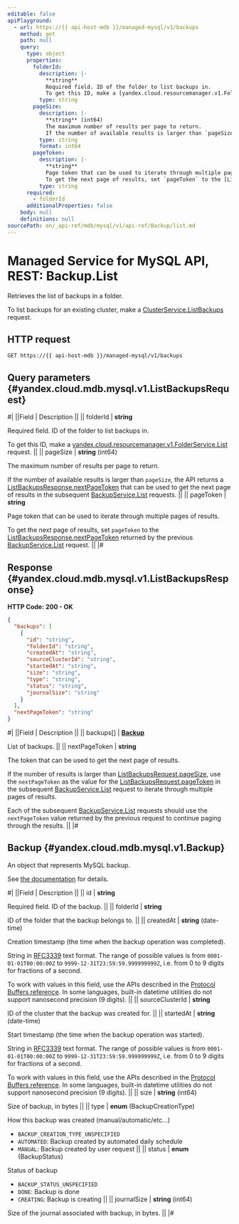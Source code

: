 ```yaml
---
editable: false
apiPlayground:
  - url: https://{{ api-host-mdb }}/managed-mysql/v1/backups
    method: get
    path: null
    query:
      type: object
      properties:
        folderId:
          description: |-
            **string**
            Required field. ID of the folder to list backups in.
            To get this ID, make a [yandex.cloud.resourcemanager.v1.FolderService.List](/docs/resource-manager/api-ref/Folder/list#List) request.
          type: string
        pageSize:
          description: |-
            **string** (int64)
            The maximum number of results per page to return.
            If the number of available results is larger than `pageSize`, the API returns a [ListBackupsResponse.nextPageToken](#yandex.cloud.mdb.mysql.v1.ListBackupsResponse) that can be used to get the next page of results in the subsequent [BackupService.List](#List) requests.
          type: string
          format: int64
        pageToken:
          description: |-
            **string**
            Page token that can be used to iterate through multiple pages of results.
            To get the next page of results, set `pageToken` to the [ListBackupsResponse.nextPageToken](#yandex.cloud.mdb.mysql.v1.ListBackupsResponse) returned by the previous [BackupService.List](#List) request.
          type: string
      required:
        - folderId
      additionalProperties: false
    body: null
    definitions: null
sourcePath: en/_api-ref/mdb/mysql/v1/api-ref/Backup/list.md
---
```


# Managed Service for MySQL API, REST: Backup.List

Retrieves the list of backups in a folder.

To list backups for an existing cluster, make a [ClusterService.ListBackups](/docs/managed-mysql/api-ref/Cluster/listBackups#ListBackups) request.

## HTTP request

```
GET https://{{ api-host-mdb }}/managed-mysql/v1/backups
```

## Query parameters {#yandex.cloud.mdb.mysql.v1.ListBackupsRequest}

#|
||Field | Description ||
|| folderId | **string**

Required field. ID of the folder to list backups in.

To get this ID, make a [yandex.cloud.resourcemanager.v1.FolderService.List](/docs/resource-manager/api-ref/Folder/list#List) request. ||
|| pageSize | **string** (int64)

The maximum number of results per page to return.

If the number of available results is larger than `pageSize`, the API returns a [ListBackupsResponse.nextPageToken](#yandex.cloud.mdb.mysql.v1.ListBackupsResponse) that can be used to get the next page of results in the subsequent [BackupService.List](#List) requests. ||
|| pageToken | **string**

Page token that can be used to iterate through multiple pages of results.

To get the next page of results, set `pageToken` to the [ListBackupsResponse.nextPageToken](#yandex.cloud.mdb.mysql.v1.ListBackupsResponse) returned by the previous [BackupService.List](#List) request. ||
|#

## Response {#yandex.cloud.mdb.mysql.v1.ListBackupsResponse}

**HTTP Code: 200 - OK**

```json
{
  "backups": [
    {
      "id": "string",
      "folderId": "string",
      "createdAt": "string",
      "sourceClusterId": "string",
      "startedAt": "string",
      "size": "string",
      "type": "string",
      "status": "string",
      "journalSize": "string"
    }
  ],
  "nextPageToken": "string"
}
```

#|
||Field | Description ||
|| backups[] | **[Backup](#yandex.cloud.mdb.mysql.v1.Backup)**

List of backups. ||
|| nextPageToken | **string**

The token that can be used to get the next page of results.

If the number of results is larger than [ListBackupsRequest.pageSize](#yandex.cloud.mdb.mysql.v1.ListBackupsRequest), use the `nextPageToken` as the value for the [ListBackupsRequest.pageToken](#yandex.cloud.mdb.mysql.v1.ListBackupsRequest) in the subsequent [BackupService.List](#List) request to iterate through multiple pages of results.

Each of the subsequent [BackupService.List](#List) requests should use the `nextPageToken` value returned by the previous request to continue paging through the results. ||
|#

## Backup {#yandex.cloud.mdb.mysql.v1.Backup}

An object that represents MySQL backup.

See [the documentation](/docs/managed-mysql/concepts/backup) for details.

#|
||Field | Description ||
|| id | **string**

Required field. ID of the backup. ||
|| folderId | **string**

ID of the folder that the backup belongs to. ||
|| createdAt | **string** (date-time)

Creation timestamp (the time when the backup operation was completed).

String in [RFC3339](https://www.ietf.org/rfc/rfc3339.txt) text format. The range of possible values is from
`0001-01-01T00:00:00Z` to `9999-12-31T23:59:59.999999999Z`, i.e. from 0 to 9 digits for fractions of a second.

To work with values in this field, use the APIs described in the
[Protocol Buffers reference](https://developers.google.com/protocol-buffers/docs/reference/overview).
In some languages, built-in datetime utilities do not support nanosecond precision (9 digits). ||
|| sourceClusterId | **string**

ID of the cluster that the backup was created for. ||
|| startedAt | **string** (date-time)

Start timestamp (the time when the backup operation was started).

String in [RFC3339](https://www.ietf.org/rfc/rfc3339.txt) text format. The range of possible values is from
`0001-01-01T00:00:00Z` to `9999-12-31T23:59:59.999999999Z`, i.e. from 0 to 9 digits for fractions of a second.

To work with values in this field, use the APIs described in the
[Protocol Buffers reference](https://developers.google.com/protocol-buffers/docs/reference/overview).
In some languages, built-in datetime utilities do not support nanosecond precision (9 digits). ||
|| size | **string** (int64)

Size of backup, in bytes ||
|| type | **enum** (BackupCreationType)

How this backup was created (manual/automatic/etc...)

- `BACKUP_CREATION_TYPE_UNSPECIFIED`
- `AUTOMATED`: Backup created by automated daily schedule
- `MANUAL`: Backup created by user request ||
|| status | **enum** (BackupStatus)

Status of backup

- `BACKUP_STATUS_UNSPECIFIED`
- `DONE`: Backup is done
- `CREATING`: Backup is creating ||
|| journalSize | **string** (int64)

Size of the journal associated with backup, in bytes. ||
|#
